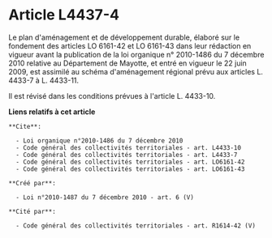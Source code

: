 # Article L4437-4

Le plan d'aménagement et de développement durable, élaboré sur le fondement des articles LO 6161-42 et LO 6161-43 dans leur
rédaction en vigueur avant la publication de la loi organique n° 2010-1486 du 7 décembre 2010 relative au Département de
Mayotte, et entré en vigueur le 22 juin 2009, est assimilé au schéma d'aménagement régional prévu aux articles L. 4433-7 à L.
4433-11. 

Il est révisé dans les conditions prévues à l'article L. 4433-10.

**Liens relatifs à cet article**

	**Cite**:

	  - Loi organique n°2010-1486 du 7 décembre 2010
	  - Code général des collectivités territoriales - art. L4433-10
	  - Code général des collectivités territoriales - art. L4433-7
	  - Code général des collectivités territoriales - art. LO6161-42
	  - Code général des collectivités territoriales - art. LO6161-43

	**Créé par**:

	  - Loi n°2010-1487 du 7 décembre 2010 - art. 6 (V)

	**Cité par**:

	  - Code général des collectivités territoriales - art. R1614-42 (V)
